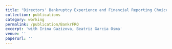 ```yaml
---
title: "Directors' Bankruptcy Experience and Financial Reporting Choices"
collection: publications
category: working
permalink: /publication/BankrFRQ
excerpt: 'with Irina Gazizova, Beatriz Garcia Osma'
venue: ''
paperurl: ''
---
```


